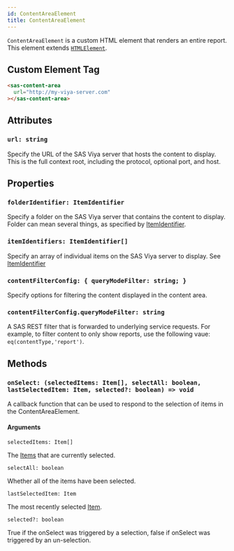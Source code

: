 ```yaml
---
id: ContentAreaElement
title: ContentAreaElement
---
```


`ContentAreaElement` is a custom HTML element that renders an entire report. This element extends <a target="_blank" href="https://developer.mozilla.org/en-US/docs/Web/API/HTMLElement">`HTMLElement`</a>.

## Custom Element Tag

```html
<sas-content-area
  url="http://my-viya-server.com"
></sas-content-area>
```

## Attributes

### `url: string`

Specify the URL of the SAS Viya server that hosts the content to display. This is the full context root, including the protocol,
optional port, and host.

## Properties
### `folderIdentifier: ItemIdentifier`

Specify a folder on the SAS Viya server that contains the content to display. Folder can mean several things, as specified by [ItemIdentifier](ItemIdentifier.md).

### `itemIdentifiers: ItemIdentifier[]`

Specify an array of individual items on the SAS Viya server to display. See [ItemIdentifier](ItemIdentifier.md)

### `contentFilterConfig: { queryModeFilter: string; }`

Specify options for filtering the content displayed in the content area.

### `contentFilterConfig.queryModeFilter: string`

A SAS REST filter that is forwarded to underlying service requests. For example, to filter content to only show reports, use the following vaue: `eq(contentType,'report')`.

## Methods
### `onSelect: (selectedItems: Item[], selectAll: boolean, lastSelectedItem: Item, selected?: boolean) => void`

A callback function that can be used to respond to the selection of items in the ContentAreaElement.

#### Arguments

`selectedItems: Item[]`

The [Items](Item.md) that are currently selected.

`selectAll: boolean`

Whether all of the items have been selected.

`lastSelectedItem: Item`

The most recently selected [Item](Item.md).

`selected?: boolean`

True if the onSelect was triggered by a selection, false if onSelect was triggered by an un-selection.